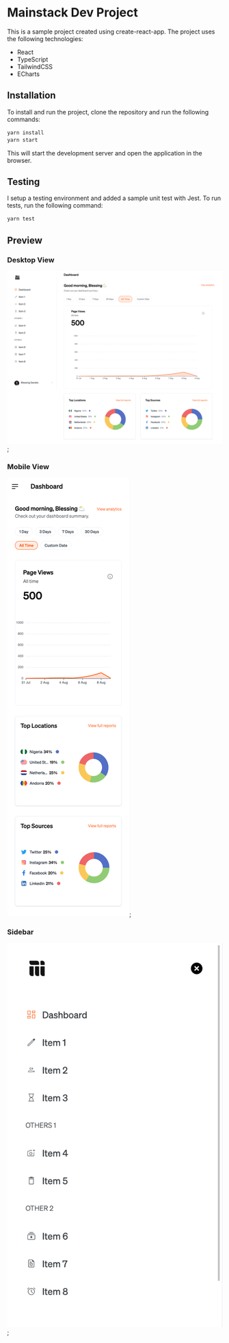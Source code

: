 # Mainstack Dev Project
This is a sample project created using create-react-app. The project uses the following technologies:

- React
- TypeScript
- TailwindCSS
- ECharts

## Installation
To install and run the project, clone the repository and run the following commands:

```bash
yarn install
yarn start
```

This will start the development server and open the application in the browser.

## Testing
I setup a testing environment and added a sample unit test with Jest.
To run tests, run the following command:
```bash
yarn test
```

## Preview

### Desktop View
![Image](public/screenshots/screencapture.png);

### Mobile View
![Mobile View](public/screenshots/mobilescreen.png);

### Sidebar
![Mobile Sidebar](public/screenshots/mobile2.png);